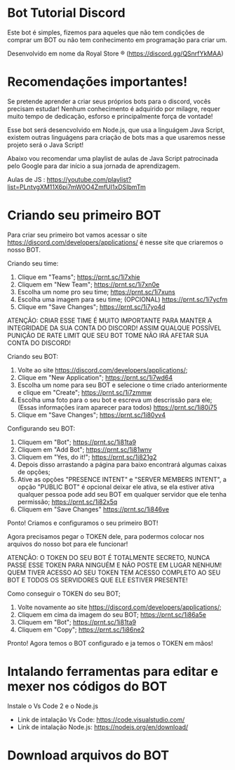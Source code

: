 # Bot Tutorial Discord
 Este bot é simples, fizemos para aqueles que não tem condições de comprar um BOT  ou não tem conhecimento em programação para criar um.

 Desenvolvido em nome da Royal Store ® (https://discord.gg/QSnrfYkMAA)

# Recomendações importantes!
 Se pretende aprender a criar seus próprios bots para o discord, vocês precisam estudar! Nenhum conhecimento é adquirido por milagre, requer muito tempo de dedicação, esforso e principalmente força de vontade!
 
 Esse bot será desencvolvido em Node.js, que usa a linguágem Java Script, existem outras linguágens para criação de bots mas a que usaremos nesse projeto será o Java Script!
 
 Abaixo vou recomendar uma playlist de aulas de Java Script patrocinada pelo Google para dar início a sua jornada de aprendizagem.
 
 Aulas de JS : https://youtube.com/playlist?list=PLntvgXM11X6pi7mW0O4ZmfUI1xDSIbmTm
 
 # Criando seu primeiro BOT
   Para criar seu primeiro bot vamos acessar o site https://discord.com/developers/applications/ é nesse site que criaremos o nosso BOT.
   
   Criando seu time:
   1) Clique em "Teams"; https://prnt.sc/1i7xhie
   2) Cliquem em "New Team"; https://prnt.sc/1i7xn0e
   3) Escolha um nome pro seu time; https://prnt.sc/1i7xuns
   4) Escolha uma imagem para seu time; (OPCIONAL) https://prnt.sc/1i7ycfm
   5) Clique em "Save Changes"; https://prnt.sc/1i7yo4d

   ATENÇÃO: CRIAR ESSE TIME É MUITO IMPORTANTE PARA MANTER A INTEGRIDADE DA SUA CONTA DO DISCORD! ASSIM QUALQUE POSSÍVEL PUNIÇÃO DE RATE LIMIT QUE SEU BOT TOME NÃO IRÁ AFETAR SUA CONTA DO DISCORD!
   
   Criando seu BOT:
   1) Volte ao site https://discord.com/developers/applications/;
   2) Clique em "New Application"; https://prnt.sc/1i7wd64
   3) Escolha um nome para seu BOT e selecione o time criado anteriormente e clique em "Create"; https://prnt.sc/1i7zmmw
   4) Escolha uma foto para o seu bot e escreva um descrissão para ele; (Essas informações iram aparecer para todos) https://prnt.sc/1i80j75
   5) Clique em "Save Changes"; https://prnt.sc/1i80yv4

   Configurando seu BOT:
   1) Cliquem em "Bot"; https://prnt.sc/1i81ta9
   2) Cliquem em "Add Bot"; https://prnt.sc/1i81wnv
   3) Cliquem em "Yes, do it!"; https://prnt.sc/1i821g2 
   4) Depois disso arrastando a página para baixo encontrará algumas caixas de opções; 
   5) Ative as opções "PRESENCE INTENT" e "SERVER MEMBERS INTENT", a opção "PUBLIC BOT" é opcional deixar ele ativa, se ela estiver ativa qualquer pessoa pode add seu BOT em qualquer servidor que ele tenha permissão; https://prnt.sc/1i82x5q
   6) Cliquem em "Save Changes" https://prnt.sc/1i846ve
   
   Ponto! Criamos e configuramos o seu primeiro BOT!
   
   Agora precisamos pegar o TOKEN dele, para podermos colocar nos arquivos do nosso bot para ele funcionar!
   
   ATENÇÃO: O TOKEN DO SEU BOT É TOTALMENTE SECRETO, NUNCA PASSE ESSE TOKEN PARA NINGUÉM E NÃO POSTE EM LUGAR NENHUM! QUEM TIVER ACESSO AO SEU TOKEN TEM ACESSO COMPLETO AO SEU BOT E TODOS OS SERVIDORES QUE ELE ESTIVER PRESENTE!
   
   Como conseguir o TOKEN do seu BOT;
   1) Volte novamente ao site https://discord.com/developers/applications/;
   2) Cliquem em cima da imagem do seu BOT; https://prnt.sc/1i86a5e
   3) Cliquem em "Bot"; https://prnt.sc/1i81ta9
   4) Cliquem em "Copy"; https://prnt.sc/1i86ne2

   Pronto! Agora temos o BOT configurado e ja temos o TOKEN em mãos!
   
# Intalando ferramentas para editar e mexer nos códigos do BOT

   Instale o Vs Code 2 e o Node.js
   - Link de intalação Vs Code: https://code.visualstudio.com/
   - Link de intalação Node.js: https://nodejs.org/en/download/

# Download arquivos do BOT
